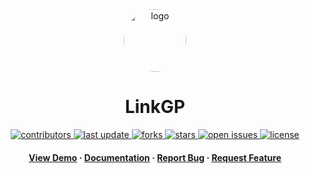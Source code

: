 <!--
Hey, thanks for using the awesome-readme-template template.  
If you have any enhancements, then fork this project and create a pull request 
or just open an issue with the label "enhancement".

Don't forget to give this project a star for additional support ;)
Maybe you can mention me or this repo in the acknowledgements too
-->

<!--
This README is a slimmed down version of the original one.
Removed sections:
- Screenshots
- Running Test
- Deployment
- FAQ
- Acknowledgements
-->

<div align="center">

  <img src="https://i.pinimg.com/originals/32/ea/8d/32ea8dfe6f310240151bfb58183cc533.jpg" alt="logo" width="100" height="100" style="border-radius:999px;object-fit:cover;" />
  <h1>LinkGP</h1>
  
<!-- Badges -->
<p>
  <a href="https://github.com/natainditama/linkgp/graphs/contributors">
    <img src="https://img.shields.io/github/contributors/natainditama/linkgp" alt="contributors" />
  </a>
  <a href="">
    <img src="https://img.shields.io/github/last-commit/natainditama/linkgp" alt="last update" />
  </a>
  <a href="https://github.com/natainditama/linkgp/network/members">
    <img src="https://img.shields.io/github/forks/natainditama/linkgp" alt="forks" />
  </a>
  <a href="https://github.com/natainditama/linkgp/stargazers">
    <img src="https://img.shields.io/github/stars/natainditama/linkgp" alt="stars" />
  </a>
  <a href="https://github.com/natainditama/linkgp/issues/">
    <img src="https://img.shields.io/github/issues/natainditama/linkgp" alt="open issues" />
  </a>
  <a href="https://github.com/natainditama/linkgp/blob/master/LICENSE">
    <img src="https://img.shields.io/github/license/natainditama/linkgp.svg" alt="license" />
  </a>
</p>
   
<h4>
    <a href="https://github.com/natainditama/linkgp/">View Demo</a>
  <span> · </span>
    <a href="https://github.com/natainditama/linkgp">Documentation</a>
  <span> · </span>
    <a href="https://github.com/natainditama/linkgp/issues/">Report Bug</a>
  <span> · </span>
    <a href="https://github.com/natainditama/linkgp/issues/">Request Feature</a>
  </h4>
</div>

<br />
